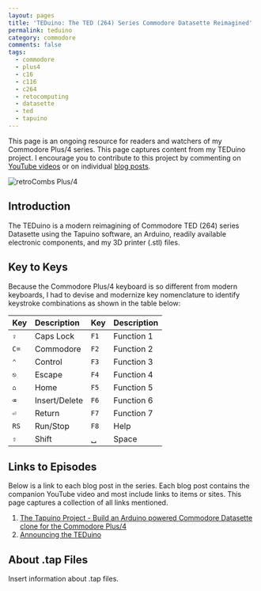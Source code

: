```yaml
---
layout: pages
title: 'TEDuino: The TED (264) Series Commodore Datasette Reimagined'
permalink: teduino
category: commodore
comments: false
tags:
  - commodore
  - plus4
  - c16
  - c116
  - c264
  - retocomputing
  - datasette
  - ted
  - tapuino
---
```


This page is an ongoing resource for readers and watchers of my Commodore Plus/4 series. This page captures content from my TEDuino project. I encourage you to contribute to this project by commenting on [YouTube videos](https://www.youtube.com/stevencombs) or on individual [blog posts](https://www.stevencombs.com/retro).

![retroCombs Plus/4](/plus4/images/retrocombs-plus4.png)

## Introduction

The TEDuino is a modern reimagining of Commodore TED (264) series Datasette using the Tapuino software, an Arduino, readily available electronic components, and my 3D printer (.stl) files.

## Key to Keys

Because the Commodore Plus/4 keyboard is so different from modern keyboards, I had to devise and modernize key nomenclature to identify keystroke combinations as shown in the table below:

Key  | Description   | Key  | Description
:----|:--------------|:-----|:-----------
`⇪`  | Caps Lock     | `F1` | Function 1
`C=` | Commodore     | `F2` | Function 2
`⌃`  | Control       | `F3` | Function 3
`⎋`  | Escape        | `F4` | Function 4
`⌂`  | Home          | `F5` | Function 5
`⌫`  | Insert/Delete | `F6` | Function 6
`⏎`  | Return        | `F7` | Function 7
`RS` | Run/Stop      | `F8` | Help
`⇧`  | Shift         |   ␣   | Space

## Links to Episodes

Below is a link to each blog post in the series. Each blog post contains the companion YouTube video and most include links to items or sites. This page captures a collection of all links mentioned.

1. [The Tapuino Project - Build an Arduino powered Commodore Datasette clone for the Commodore Plus/4](https://www.stevencombs.com/tapuino-1)
2. [Announcing the TEDuino](/teduino-1)

## About .tap Files

Insert information about .tap files.

